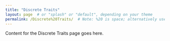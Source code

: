 ```yaml
---
title: "Discrete Traits"
layout: page  # or "splash" or "default", depending on your theme
permalink: /Discrete%20Traits/  # Note: %20 is space; alternatively use dashes
---
```


Content for the Discrete Traits page goes here.
